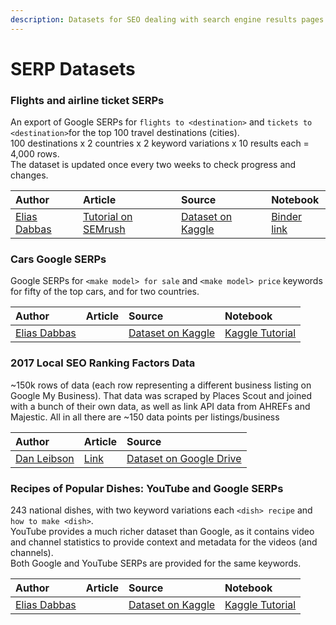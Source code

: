```yaml
---
description: Datasets for SEO dealing with search engine results pages (SERPs)
---
```


# SERP Datasets

### Flights and airline ticket SERPs

An export of Google SERPs for `flights to <destination>` and `tickets to <destination>`for the top 100 travel destinations \(cities\).   
100 destinations x 2 countries x 2 keyword variations x 10 results each = 4,000 rows.   
The dataset is updated once every two weeks to check progress and changes.

|  Author | Article | Source | Notebook |
| :--- | :--- | :--- | :--- |
| [Elias Dabbas](https://github.com/eliasdabbas/) | [Tutorial on SEMrush](https://www.semrush.com/blog/analyzing-search-engine-results-pages/) | [Dataset on Kaggle](https://www.kaggle.com/eliasdabbas/search-engine-results-flights-tickets-keywords) | [Binder link](https://mybinder.org/v2/gh/eliasdabbas/SEMRush_serp_tutorial/master?urlpath=lab/tree/semrush_serp_analysis.ipynb) |

### Cars Google SERPs

Google SERPs for `<make model> for sale` and `<make model> price` keywords for fifty of the top cars, and for two countries.

| Author | Article | Source | Notebook |
| :--- | :--- | :--- | :--- |
| [Elias Dabbas](https://github.com/eliasdabbas) |  | [Dataset on Kaggle](https://www.kaggle.com/eliasdabbas/google-search-results-pages-used-cars-us) | [Kaggle Tutorial](https://www.kaggle.com/eliasdabbas/search-engine-results-pages-serps-research) |

### 2017 Local SEO Ranking Factors Data

~150k rows of data \(each row representing a different business listing on Google My Business\). That data was scraped by Places Scout and joined with a bunch of their own data, as well as link API data from AHREFs and Majestic. All in all there are ~150 data points per listings/business

| Author | Article | Source |
| :--- | :--- | :--- |
| [Dan Leibson](https://twitter.com/DanLeibson) | [Link](https://www.localseoguide.com/open-sourcing-2017-local-seo-ranking-factors-data/) | [Dataset on Google Drive](https://drive.google.com/file/d/12vCCNOs_HrLOK4VC2fpeD_eYFIB3pIs7/view?usp=sharing) |

### Recipes of Popular Dishes: YouTube and Google SERPs

243 national dishes, with two keyword variations each `<dish> recipe` and `how to make <dish>`.   
YouTube provides a much richer dataset than Google, as it contains video and channel statistics to provide context and metadata for the videos \(and channels\).  
Both Google and YouTube SERPs are provided for the same keywords.  


| Author | Article | Source | Notebook |
| :--- | :--- | :--- | :--- |
| [Elias Dabbas](https://github.com/eliasdabbas) |  | [Dataset on Kaggle](https://www.kaggle.com/eliasdabbas/recipes-search-engine-results-data) | [Kaggle Tutorial](https://www.kaggle.com/eliasdabbas/recipes-keywords-ranking-on-google-and-youtube) |

